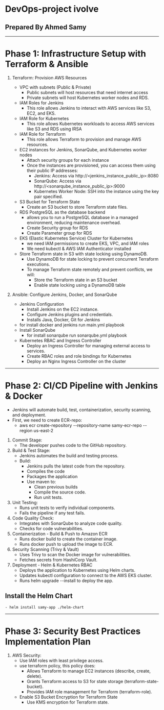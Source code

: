 # DevOps-project ivolve
## Prepared By Ahmed Samy
*** 
# Phase 1: Infrastructure Setup with Terraform & Ansible
1. Terraform: Provision AWS Resources
    - VPC with subnets (Public & Private)
        - Public subnets will host resources that need internet access
        - Private subnets will host Kubernetes worker nodes and RDS.
    - IAM Roles for Jenkins 
        - This role allows Jenkins to interact with AWS services like S3, EC2, and EKS.
    - IAM Role for Kubernetes
        - This role allows Kubernetes workloads to access AWS services like S3 and RDS using IRSA
    - IAM Role for Terraform
        - This role allows Terraform to provision and manage AWS resources.
    -  EC2 instances for Jenkins, SonarQube, and Kubernetes worker nodes
        - Attach security groups for each instance
        - Once the instances are provisioned, you can access them using their public IP addresses:
            - Jenkins: Access via http://<jenkins_instance_public_ip>:8080
            - SonarQube: Access via http://<sonarqube_instance_public_ip>:9000
            - Kubernetes Worker Node: SSH into the instance using the key pair specified.
    - S3 Bucket for Terraform State
        - Create an S3 bucket to store Terraform state files.
    - RDS PostgreSQL as the database backend
        -  allows you to run a PostgreSQL database in a managed environment, reducing maintenance overhead.
        - Create Security group for RDS
        - Create Parameter group for RDS
    - EKS (Elastic Kubernetes Service) Cluster for Kubernetes
        - we need IAM permissions to create EKS, VPC, and IAM roles
        - We need kubectl & AWS IAM Authenticator installed
    - Store Terraform state in S3 with state locking using DynamoDB.
        - Use DynamoDB for state locking to prevent concurrent Terraform executions.
        - To manage Terraform state remotely and prevent conflicts, we will:
            -  Store the Terraform state in an S3 bucket
            - Enable state locking using a DynamoDB table

2. Ansible: Configure Jenkins, Docker, and SonarQube
    - Jenkins Configuration
        - Install Jenkins on the EC2 instance.
        - Configure Jenkins plugins and credentials.
        - Installs Java, Docker, Git for Jenkins
    - for install docker and jenkins run main.yml playbook
    - Install SonarQube 
        - for install sonarqube run sonarqube.yml playbook
    -  Kubernetes RBAC and Ingress Controller
        - Deploy an Ingress Controller for managing external access to services.
        - Create RBAC roles and role bindings for Kubernetes
        -  Deploy an Nginx Ingress Controller on the cluster
***
# Phase 2: CI/CD Pipeline with Jenkins & Docker
- Jenkins will automate build, test, containerization, security scanning, and deployment.
- First, we need to create ECR-repo:
    - aws ecr create-repository --repository-name samy-ecr-repo --region us-east-2
1. Commit Stage:
    - The developer pushes code to the GitHub repository.
2. Build & Test Stage:
    - Jenkins automates the build and testing process.
    - Build:
        - Jenkins pulls the latest code from the repository.
        - Compiles the code 
        - Packages the application 
        - Use maven to:
            - Clean previous builds
            - Compile the source code.
            - Run unit tests.
3. Unit Testing:
    - Runs unit tests to verify individual components.
    - Fails the pipeline if any test fails.
4. Code Quality Check:
    - Integrates with SonarQube to analyze code quality.
    - Checks for code vulnerabilities.
5.  Containerization - Build & Push to Amazon ECR
    - Runs docker build to create the container image.
    - Runs docker push to upload the image to ECR.
6. Security Scanning (Trivy & Vault)
    - Uses Trivy to scan the Docker image for vulnerabilities.
    - Fetches secrets from HashiCorp Vault.
7.  Deployment - Helm & Kubernetes RBAC
    - Deploys the application to Kubernetes using Helm charts.
    - Updates kubectl configuration to connect to the AWS EKS cluster.
    - Runs helm upgrade --install to deploy the app.
##  Install the Helm Chart
    - helm install samy-app ./helm-chart
***
# Phase 3: Security Best Practices Implementation Plan
1. AWS Security:
    - Use IAM roles with least privilege access.
    - use terraform policy, this policy does:
        -  Allows Terraform to manage EC2 instances (describe, create, delete).
        -  Grants Terraform access to S3 for state storage (terraform-state-bucket).
        - Provides IAM role management for Terraform (terraform-role).
    -  Enable S3 Bucket Encryption for Terraform State
        - Use KMS encryption for Terraform state.




    



